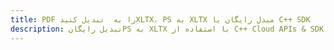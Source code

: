 ---title: PDF را به  تبدیل کنیدXLTX، PS به XLTX مبدل رایگان یا C++ SDKdescription: تبدیل رایگانPS به XLTX با استفاده از C++ Cloud APIs & SDK همچنین اسناد PDF را در Cloud ایجاد، ویرایش و رندر کنید.---